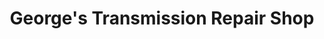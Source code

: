 ---
title: "George's Transmission Repair Shop"
url: /seattle/georges-transmission-repair-shop/
shop: car repair
---